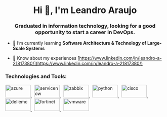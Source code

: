 <h1 align="center">Hi 👋, I'm Leandro Araujo</h1>
<h3 align="center">Graduated in information technology, looking for a good opportunity to start a career in DevOps.</h3>

- 🌱 I’m currently learning **Software Architecture & Technology of Large-Scale Systems**

- 📄 Know about my experiences [https://www.linkedin.com/in/leandro-a-21817380/](https://www.linkedin.com/in/leandro-a-21817380/)

<h3 align="left">Technologies and Tools:</h3>
<p align="left"> 
<a href="https://azure.microsoft.com/pt-br/" target="_blank" rel="noreferrer"> <img src="https://cdn.worldvectorlogo.com/logos/microsoft-azure-2.svg" alt="azure" width="80" height="40"/> </a> &nbsp;
<a href="https://www.servicenow.com/br/" target="_blank" rel="noreferrer"> <img src="https://cdn.worldvectorlogo.com/logos/servicenow-2.svg" alt="servicenow" width="80" height="40"/> </a> &nbsp;
<a href="https://www.zabbix.com/" target="_blank" rel="noreferrer"> <img src="https://cdn.worldvectorlogo.com/logos/zabbix-1.svg" alt="zabbix" width="80" height="40"/> </a> &nbsp;
<a href="https://www.python.org/" target="_blank" rel="noreferrer"> <img src="https://cdn.worldvectorlogo.com/logos/python-3.svg" alt="python" width="80" height="40"/> </a> &nbsp;
<a href="https://www.cisco.com/" target="_blank" rel="noreferrer"> <img src="https://cdn.worldvectorlogo.com/logos/cisco-2.svg" alt="cisco" width="80" height="40"/> </a> &nbsp;
<a href="https://www.dell.com/en-us/blog/tags/dell-emc/" target="_blank" rel="noreferrer"> <img src="https://cdn.worldvectorlogo.com/logos/dell-emc-logo.svg" alt="dellemc" width="80" height="40"/> </a> &nbsp;
<a href="https://www.fortinet.com/br" target="_blank" rel="noreferrer"> <img src="https://cdn.worldvectorlogo.com/logos/fortinet-logo.svg" alt="fortinet" width="80" height="40"/> </a> &nbsp;
<a href="https://www.vmware.com/" target="_blank" rel="noreferrer"> <img src="https://cdn.worldvectorlogo.com/logos/vmware-1.svg" alt="vmware" width="80" height="40"/> </a>
</p>
